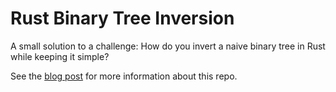 # Rust Binary Tree Inversion

A small solution to a challenge: How do you invert a naive binary tree in Rust
while keeping it simple?

See the [blog post](https://blog.inexplicity.de/a-hard-problem-made-easy-rust-binary-tree-inversion.html)
for more information about this repo.
